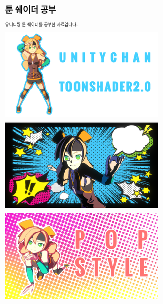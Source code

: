 # 툰 쉐이더 공부

유니티쨩 툰 쉐이더를 공부한 자료입니다.

![Img0](./Img/Img0.png)

![Img1](./Img/Img1.png)

![Img2](./Img/Img2.png)
